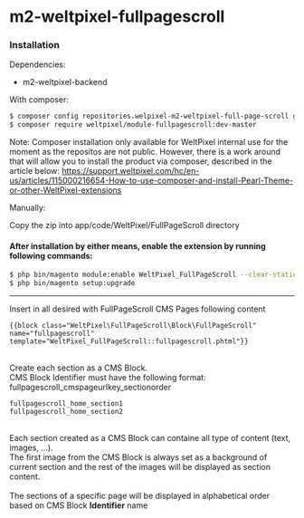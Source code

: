 # m2-weltpixel-fullpagescroll

### Installation

Dependencies:
 - m2-weltpixel-backend

With composer:

```sh
$ composer config repositories.welpixel-m2-weltpixel-full-page-scroll git git@github.com:rusdragos/m2-full-page-scroll.git
$ composer require weltpixel/module-fullpagescroll:dev-master
```
Note: Composer installation only available for WeltPixel internal use for the moment as the repositos are not public. However, there is a work around that will allow you to install the product via composer, described in the article below: https://support.weltpixel.com/hc/en-us/articles/115000216654-How-to-use-composer-and-install-Pearl-Theme-or-other-WeltPixel-extensions


Manually:

Copy the zip into app/code/WeltPixel/FullPageScroll directory

#### After installation by either means, enable the extension by running following commands:

```sh
$ php bin/magento module:enable WeltPixel_FullPageScroll --clear-static-content
$ php bin/magento setup:upgrade
```
<hr/>
Insert in all desired with FullPageScroll CMS Pages following content
 
 ```
 {{block class="WeltPixel\FullPageScroll\Block\FullPageScroll" name="fullpagescroll" template="WeltPixel_FullPageScroll::fullpagescroll.phtml"}}
 ```
 <br/>
 Create each section as a CMS Block.
 <br/>
 CMS Block Identifier must have the following format:
 <br/>
 fullpagescroll_cmspageurlkey_sectionorder
 
 ```
 fullpagescroll_home_section1
 fullpagescroll_home_section2
 ```
 <br/>
 Each section created as a CMS Block can containe all type of content (text, images, ...).
 <br/>
 The first image from the CMS Block is always set as a background of current section and the rest of the images will be displayed as section content.
 
 <br/>
 <br/>
 The sections of a specific page will be displayed in alphabetical order based on CMS Block <strong>Identifier</strong> name

